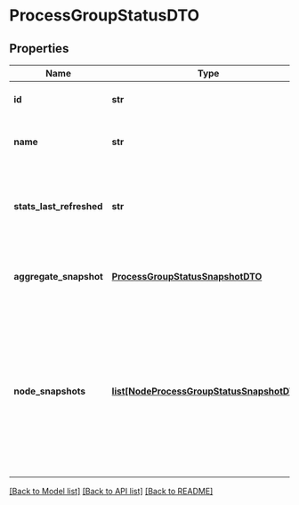 # ProcessGroupStatusDTO

## Properties
Name | Type | Description | Notes
------------ | ------------- | ------------- | -------------
**id** | **str** | The ID of the Process Group | [optional] 
**name** | **str** | The name of the Process Group | [optional] 
**stats_last_refreshed** | **str** | The time the status for the process group was last refreshed. | [optional] 
**aggregate_snapshot** | [**ProcessGroupStatusSnapshotDTO**](ProcessGroupStatusSnapshotDTO.md) | The aggregate status of all nodes in the cluster | [optional] 
**node_snapshots** | [**list[NodeProcessGroupStatusSnapshotDTO]**](NodeProcessGroupStatusSnapshotDTO.md) | The status reported by each node in the cluster. If the NiFi instance is a standalone instance, rather than a clustered instance, this value may be null. | [optional] 

[[Back to Model list]](../README.md#documentation-for-models) [[Back to API list]](../README.md#documentation-for-api-endpoints) [[Back to README]](../README.md)


